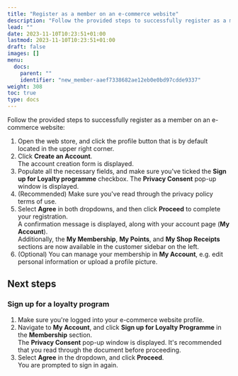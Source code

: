 ```yaml
---
title: "Register as a member on an e-commerce website"
description: "Follow the provided steps to successfully register as a member on an e-commerce website."
lead: ""
date: 2023-11-10T10:23:51+01:00
lastmod: 2023-11-10T10:23:51+01:00
draft: false
images: []
menu:
  docs:
    parent: ""
    identifier: "new_member-aaef7338682ae12eb0e0bd97cdde9337"
weight: 308
toc: true
type: docs
---
```


Follow the provided steps to successfully register as a member on an e-commerce website:

1. Open the web store, and click the profile button that is by default located in the upper right corner.
2. Click **Create an Account**.     
   The account creation form is displayed.
3. Populate all the necessary fields, and make sure you've ticked the **Sign up for Loyalty programme** checkbox.
   The **Privacy Consent** pop-up window is displayed.       
4. (Recommended) Make sure you've read through the privacy policy terms of use.
5. Select **Agree** in both dropdowns, and then click **Proceed** to complete your registration.    
   A confirmation message is displayed, along with your account page (**My Account**).       
   Additionally, the **My Membership**, **My Points**, and **My Shop Receipts** sections are now available in the customer sidebar on the left.
6. (Optional) You can manage your membership in **My Account**, e.g. edit personal information or upload a profile picture.

## Next steps

### Sign up for a loyalty program

1. Make sure you're logged into your e-commerce website profile.
2. Navigate to **My Account**, and click **Sign up for Loyalty Programme** in the **Membership** section.     
   The **Privacy Consent** pop-up window is displayed. It's recommended that you read through the document before proceeding.
3. Select **Agree** in the dropdown, and click **Proceed**.     
   You are prompted to sign in again.